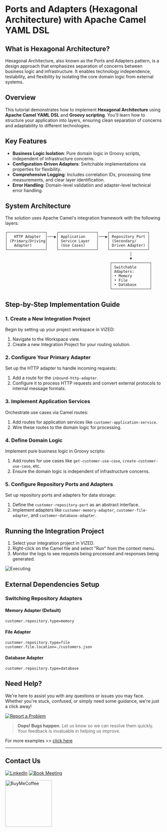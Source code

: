 # Ports and Adapters (Hexagonal Architecture) with Apache Camel YAML DSL

## What is Hexagonal Architecture?

Hexagonal Architecture, also known as the Ports and Adapters pattern, is a design approach that emphasizes separation of concerns between business logic and infrastructure. It enables technology independence, testability, and flexibility by isolating the core domain logic from external systems.


## Overview

This tutorial demonstrates how to implement **Hexagonal Architecture** using **Apache Camel YAML DSL** and **Groovy scripting**. You'll learn how to structure your application into layers, ensuring clean separation of concerns and adaptability to different technologies.

## Key Features

- **Business Logic Isolation**: Pure domain logic in Groovy scripts, independent of infrastructure concerns.
- **Configuration-Driven Adapters**: Switchable implementations via properties for flexibility.
- **Comprehensive Logging**: Includes correlation IDs, processing time measurements, and clear layer identification.
- **Error Handling**: Domain-level validation and adapter-level technical error handling.


## System Architecture

The solution uses Apache Camel's integration framework with the following layers:

```
┌─────────────────┐    ┌─────────────────┐    ┌─────────────────┐
│   HTTP Adapter  │───▶│ Application     │───▶│ Repository Port │
│ (Primary/Driving│    │ Service Layer   │    │ (Secondary/     │
│   Adapter)      │    │ (Use Cases)     │    │ Driven Adapter) │
└─────────────────┘    └─────────────────┘    └─────────────────┘
                                                        │
                                                        ▼
                                               ┌─────────────────┐
                                               │ Switchable      │
                                               │ Adapters:       │
                                               │ • Memory        │
                                               │ • File          │
                                               │ • Database      │
                                               └─────────────────┘
```


## Step-by-Step Implementation Guide

### 1. Create a New Integration Project

Begin by setting up your project workspace in VIZED:

1. Navigate to the Workspace view.
2. Create a new Integration Project for your routing solution.

### 2. Configure Your Primary Adapter

Set up the HTTP adapter to handle incoming requests:

1. Add a route for the `inbound-http-adapter`.
2. Configure it to process HTTP requests and convert external protocols to internal message formats.

### 3. Implement Application Services

Orchestrate use cases via Camel routes:

1. Add routes for application services like `customer-application-service`.
2. Wire these routes to the domain logic for processing.

### 4. Define Domain Logic

Implement pure business logic in Groovy scripts:

1. Add routes for use cases like `get-customer-use-case`, `create-customer-use-case`, etc.
2. Ensure the domain logic is independent of infrastructure concerns.

### 5. Configure Repository Ports and Adapters

Set up repository ports and adapters for data storage:

1. Define the `customer-repository-port` as an abstract interface.
2. Implement adapters like `customer-memory-adapter`, `customer-file-adapter`, and `customer-database-adapter`.


## Running the Integration Project

1. Select your integration project in VIZED.
2. Right-click on the Camel file and select "Run" from the context menu.
3. Monitor the logs to see requests being processed and responses being generated.

![Executing ](./assets/executing.gif)



## External Dependencies Setup

### Switching Repository Adapters

#### Memory Adapter (Default)
```properties
customer.repository.type=memory
```

#### File Adapter
```properties
customer.repository.type=file
customer.file.location=./customers.json
```

#### Database Adapter
```properties
customer.repository.type=database
```



## Need Help?

We're here to assist you with any questions or issues you may face. Whether you're stuck, confused, or simply need some guidance, we're just a click away!

[![Report a Problem](https://img.shields.io/badge/Report%20a%20Problem-darkred?logo=openbugbounty)](https://github.com/vized-io/artifacts/issues/new/choose)

> **Oops! Bugs happen.** Let us know so we can resolve them quickly. Your feedback is invaluable in helping us improve.

For more examples >> [click here](/examples/README.md)

---

## Contact Us

[![LinkedIn](https://img.shields.io/badge/LinkedIn-blue?logo=linkedin)](https://www.linkedin.com/company/vized-io/)
[![Book Meeting](https://img.shields.io/badge/Book%20a%20Meeting-purple?logo=calendar)](https://calendly.com/vidhyasagar-jeevendran/30min)

[<img src="https://github.com/user-attachments/assets/806d0fc0-0a00-4d63-81a3-8f2df15d5528" alt="BuyMeCoffee" width="150"/>](https://buymeacoffee.com/vidhyasagarj)


<!-- # Hexagonal Architecture with Apache Camel YAML DSL

This example demonstrates a complete implementation of **Hexagonal Architecture** (also known as Ports and Adapters pattern) using Apache Camel's YAML DSL with Groovy scripting.

## 🏗️ Architecture Overview

```
┌─────────────────┐    ┌─────────────────┐    ┌─────────────────┐
│   HTTP Adapter  │───▶│ Application     │───▶│ Repository Port │
│ (Primary/Driving│    │ Service Layer   │    │ (Secondary/     │
│   Adapter)      │    │ (Use Cases)     │    │ Driven Adapter) │
└─────────────────┘    └─────────────────┘    └─────────────────┘
                                                        │
                                                        ▼
                                               ┌─────────────────┐
                                               │ Switchable      │
                                               │ Adapters:       │
                                               │ • Memory        │
                                               │ • File          │
                                               │ • Database      │
                                               └─────────────────┘
```

## 🎯 Key Concepts Demonstrated

### 1. **Hexagonal Architecture Layers**
- **Domain Core**: Pure business logic in Groovy scripts
- **Application Services**: Use case orchestration via Camel routes
- **Ports**: Abstract interfaces (Camel direct endpoints)
- **Adapters**: Concrete implementations (switchable via properties)

### 2. **Isolation Principles**
- **Technology Independence**: Business logic doesn't know about HTTP, files, or databases
- **Testability**: Each layer can be tested independently
- **Flexibility**: Easy to switch between different implementations
- **Maintainability**: Changes in one layer don't affect others

### 3. **Adapter Pattern**
- **Primary Adapters** (Driving): HTTP REST API
- **Secondary Adapters** (Driven): Memory, File, Database repositories

## 🚀 Running the Example

### Prerequisites
- Apache Camel JBang installed
- Java 11+ 


### Alternative: Using application.properties
```bash
# Edit application.properties to change adapter type
# Then run:
camel run camel-hexagonal-example.yaml
```

## 📡 API Endpoints

### Health Check
```bash
curl http://localhost:8080/health
```

### Customer Operations

#### Create Customer
```bash
curl -X POST http://localhost:8080/api/customers \
  -H "Content-Type: application/json" \
  -d '{
    "name": "John Doe",
    "email": "john@example.com"
  }'
```

#### Get Customer
```bash
curl "http://localhost:8080/api/customers?id=CUSTOMER_ID"
```

#### Update Customer
```bash
curl -X PUT "http://localhost:8080/api/customers?id=CUSTOMER_ID" \
  -H "Content-Type: application/json" \
  -d '{
    "name": "John Updated",
    "email": "john.updated@example.com"
  }'
```

#### Delete Customer
```bash
curl -X DELETE "http://localhost:8080/api/customers?id=CUSTOMER_ID"
```

## 🔧 Configuration Examples

### Switching Repository Adapters

#### Memory Adapter (Default)
```properties
customer.repository.type=memory
```

#### File Adapter
```properties
customer.repository.type=file
customer.file.location=./customers.json
```

#### Database Adapter
```properties
customer.repository.type=database
```

## 🧪 Testing Different Scenarios



## 🏛️ Architecture Benefits Demonstrated

### 1. **Dependency Inversion**
- High-level modules (business logic) don't depend on low-level modules (adapters)
- Both depend on abstractions (ports)

### 2. **Single Responsibility**
- Each route has a single, well-defined responsibility
- Clear separation between business logic and infrastructure concerns

### 3. **Open/Closed Principle**
- Easy to add new adapters without modifying existing code
- Configuration-driven adapter selection

### 4. **Interface Segregation**
- Ports define minimal, focused interfaces
- Adapters implement only what they need

### 5. **Testability**
- Each layer can be tested independently
- Easy to mock dependencies
- Business logic is pure and testable

## 📋 Route Breakdown

### Primary Adapter Layer
- `inbound-http-adapter`: Handles HTTP requests and responses
- Converts external protocols to internal message format

### Application Service Layer
- `customer-application-service`: Orchestrates use cases
- Routes requests to appropriate business logic

### Domain Layer (Use Cases)
- `get-customer-use-case`: Customer retrieval logic
- `create-customer-use-case`: Customer creation with validation
- `update-customer-use-case`: Customer update logic
- `delete-customer-use-case`: Customer deletion logic

### Port Layer
- `customer-repository-port`: Abstract repository interface
- Routes to concrete adapters based on configuration

### Adapter Layer
- `customer-memory-adapter`: In-memory implementation
- `customer-file-adapter`: File-based implementation
- `customer-database-adapter`: Database simulation

## 🔍 Key Features

### Business Logic Isolation
- All business rules are in Groovy scripts
- No dependency on Camel or infrastructure concerns
- Pure domain logic that's easy to test and understand

### Configuration-Driven Adapters
- Switch between implementations via properties
- No code changes required for different environments
- Easy A/B testing of different storage strategies

### Comprehensive Logging
- Correlation IDs for request tracing
- Processing time measurements
- Clear layer identification in logs

### Error Handling
- Business validation at the domain layer
- Technical error handling at the adapter layer
- Meaningful error messages for clients

## 🎓 Learning Outcomes

After studying this example, you'll understand:

1. **How to implement Hexagonal Architecture** with Camel YAML DSL
2. **Separation of concerns** between business logic and infrastructure
3. **Dependency injection** through configuration
4. **Adapter pattern** for pluggable implementations
5. **Port abstraction** for technology independence
6. **Clean Architecture principles** in practice

## 🔄 Extending the Example

### Adding New Adapters
1. Create new route: `customer-{type}-adapter`
2. Implement the same operations: GET, CREATE, UPDATE, DELETE
3. Add configuration property: `customer.repository.type={type}`

### Adding New Features
1. Add new use case route
2. Implement business logic in Groovy
3. Wire through the application service
4. No changes needed to adapters

### Adding Cross-Cutting Concerns
1. Security: Add authentication at the HTTP adapter
2. Caching: Add caching adapter between port and repository
3. Metrics: Add monitoring at each layer
4. Circuit Breaker: Add resilience patterns

This example provides a solid foundation for understanding and implementing Hexagonal Architecture with Apache Camel, demonstrating clean separation of concerns and the flexibility that comes with proper architectural patterns. -->







